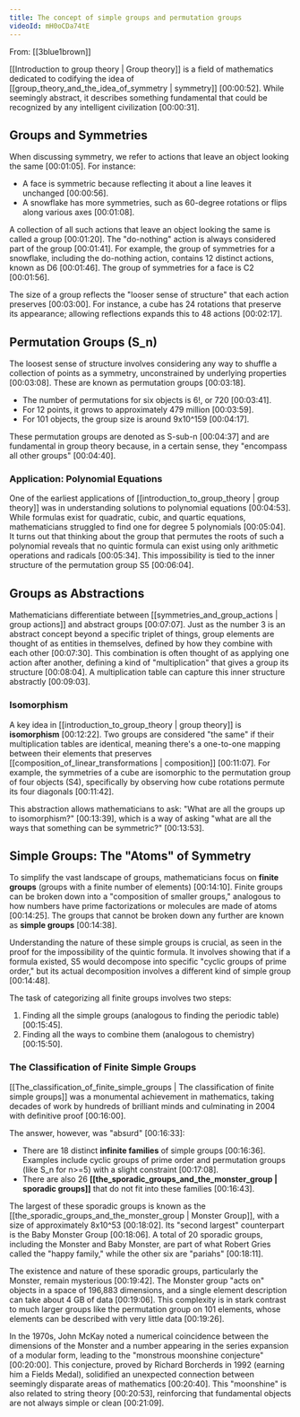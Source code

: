 ```yaml
---
title: The concept of simple groups and permutation groups
videoId: mH0oCDa74tE
---
```


From: [[3blue1brown]] <br/> 

[[Introduction to group theory | Group theory]] is a field of mathematics dedicated to codifying the idea of [[group_theory_and_the_idea_of_symmetry | symmetry]] <a class="yt-timestamp" data-t="00:00:52">[00:00:52]</a>. While seemingly abstract, it describes something fundamental that could be recognized by any intelligent civilization <a class="yt-timestamp" data-t="00:00:31">[00:00:31]</a>.

## Groups and Symmetries

When discussing symmetry, we refer to actions that leave an object looking the same <a class="yt-timestamp" data-t="00:01:05">[00:01:05]</a>. For instance:
*   A face is symmetric because reflecting it about a line leaves it unchanged <a class="yt-timestamp" data-t="00:00:56">[00:00:56]</a>.
*   A snowflake has more symmetries, such as 60-degree rotations or flips along various axes <a class="yt-timestamp" data-t="00:01:08">[00:01:08]</a>.

A collection of all such actions that leave an object looking the same is called a group <a class="yt-timestamp" data-t="00:01:20">[00:01:20]</a>. The "do-nothing" action is always considered part of the group <a class="yt-timestamp" data-t="00:01:41">[00:01:41]</a>. For example, the group of symmetries for a snowflake, including the do-nothing action, contains 12 distinct actions, known as D6 <a class="yt-timestamp" data-t="00:01:46">[00:01:46]</a>. The group of symmetries for a face is C2 <a class="yt-timestamp" data-t="00:01:56">[00:01:56]</a>.

The size of a group reflects the "looser sense of structure" that each action preserves <a class="yt-timestamp" data-t="00:03:00">[00:03:00]</a>. For instance, a cube has 24 rotations that preserve its appearance; allowing reflections expands this to 48 actions <a class="yt-timestamp" data-t="00:02:17">[00:02:17]</a>.

## Permutation Groups (S_n)

The loosest sense of structure involves considering any way to shuffle a collection of points as a symmetry, unconstrained by underlying properties <a class="yt-timestamp" data-t="00:03:08">[00:03:08]</a>. These are known as permutation groups <a class="yt-timestamp" data-t="00:03:18">[00:03:18]</a>.
*   The number of permutations for six objects is 6!, or 720 <a class="yt-timestamp" data-t="00:03:41">[00:03:41]</a>.
*   For 12 points, it grows to approximately 479 million <a class="yt-timestamp" data-t="00:03:59">[00:03:59]</a>.
*   For 101 objects, the group size is around 9x10^159 <a class="yt-timestamp" data-t="00:04:17">[00:04:17]</a>.

These permutation groups are denoted as S-sub-n <a class="yt-timestamp" data-t="00:04:37">[00:04:37]</a> and are fundamental in group theory because, in a certain sense, they "encompass all other groups" <a class="yt-timestamp" data-t="00:04:40">[00:04:40]</a>.

### Application: Polynomial Equations

One of the earliest applications of [[introduction_to_group_theory | group theory]] was in understanding solutions to polynomial equations <a class="yt-timestamp" data-t="00:04:53">[00:04:53]</a>. While formulas exist for quadratic, cubic, and quartic equations, mathematicians struggled to find one for degree 5 polynomials <a class="yt-timestamp" data-t="00:05:04">[00:05:04]</a>. It turns out that thinking about the group that permutes the roots of such a polynomial reveals that no quintic formula can exist using only arithmetic operations and radicals <a class="yt-timestamp" data-t="00:05:34">[00:05:34]</a>. This impossibility is tied to the inner structure of the permutation group S5 <a class="yt-timestamp" data-t="00:06:04">[00:06:04]</a>.

## Groups as Abstractions

Mathematicians differentiate between [[symmetries_and_group_actions | group actions]] and abstract groups <a class="yt-timestamp" data-t="00:07:07">[00:07:07]</a>. Just as the number 3 is an abstract concept beyond a specific triplet of things, group elements are thought of as entities in themselves, defined by how they combine with each other <a class="yt-timestamp" data-t="00:07:30">[00:07:30]</a>.
This combination is often thought of as applying one action after another, defining a kind of "multiplication" that gives a group its structure <a class="yt-timestamp" data-t="00:08:04">[00:08:04]</a>. A multiplication table can capture this inner structure abstractly <a class="yt-timestamp" data-t="00:09:03">[00:09:03]</a>.

### Isomorphism

A key idea in [[introduction_to_group_theory | group theory]] is **isomorphism** <a class="yt-timestamp" data-t="00:12:22">[00:12:22]</a>. Two groups are considered "the same" if their multiplication tables are identical, meaning there's a one-to-one mapping between their elements that preserves [[composition_of_linear_transformations | composition]] <a class="yt-timestamp" data-t="00:11:07">[00:11:07]</a>. For example, the symmetries of a cube are isomorphic to the permutation group of four objects (S4), specifically by observing how cube rotations permute its four diagonals <a class="yt-timestamp" data-t="00:11:42">[00:11:42]</a>.

This abstraction allows mathematicians to ask: "What are all the groups up to isomorphism?" <a class="yt-timestamp" data-t="00:13:39">[00:13:39]</a>, which is a way of asking "what are all the ways that something can be symmetric?" <a class="yt-timestamp" data-t="00:13:53">[00:13:53]</a>.

## Simple Groups: The "Atoms" of Symmetry

To simplify the vast landscape of groups, mathematicians focus on **finite groups** (groups with a finite number of elements) <a class="yt-timestamp" data-t="00:14:10">[00:14:10]</a>. Finite groups can be broken down into a "composition of smaller groups," analogous to how numbers have prime factorizations or molecules are made of atoms <a class="yt-timestamp" data-t="00:14:25">[00:14:25]</a>. The groups that cannot be broken down any further are known as **simple groups** <a class="yt-timestamp" data-t="00:14:38">[00:14:38]</a>.

Understanding the nature of these simple groups is crucial, as seen in the proof for the impossibility of the quintic formula. It involves showing that if a formula existed, S5 would decompose into specific "cyclic groups of prime order," but its actual decomposition involves a different kind of simple group <a class="yt-timestamp" data-t="00:14:48">[00:14:48]</a>.

The task of categorizing all finite groups involves two steps:
1.  Finding all the simple groups (analogous to finding the periodic table) <a class="yt-timestamp" data-t="00:15:45">[00:15:45]</a>.
2.  Finding all the ways to combine them (analogous to chemistry) <a class="yt-timestamp" data-t="00:15:50">[00:15:50]</a>.

### The Classification of Finite Simple Groups

[[The_classification_of_finite_simple_groups | The classification of finite simple groups]] was a monumental achievement in mathematics, taking decades of work by hundreds of brilliant minds and culminating in 2004 with definitive proof <a class="yt-timestamp" data-t="00:16:00">[00:16:00]</a>.

The answer, however, was "absurd" <a class="yt-timestamp" data-t="00:16:33">[00:16:33]</a>:
*   There are 18 distinct **infinite families** of simple groups <a class="yt-timestamp" data-t="00:16:36">[00:16:36]</a>. Examples include cyclic groups of prime order and permutation groups (like S_n for n>=5) with a slight constraint <a class="yt-timestamp" data-t="00:17:08">[00:17:08]</a>.
*   There are also 26 **[[the_sporadic_groups_and_the_monster_group | sporadic groups]]** that do not fit into these families <a class="yt-timestamp" data-t="00:16:43">[00:16:43]</a>.

The largest of these sporadic groups is known as the [[the_sporadic_groups_and_the_monster_group | Monster Group]], with a size of approximately 8x10^53 <a class="yt-timestamp" data-t="00:18:02">[00:18:02]</a>. Its "second largest" counterpart is the Baby Monster Group <a class="yt-timestamp" data-t="00:18:06">[00:18:06]</a>. A total of 20 sporadic groups, including the Monster and Baby Monster, are part of what Robert Gries called the "happy family," while the other six are "pariahs" <a class="yt-timestamp" data-t="00:18:11">[00:18:11]</a>.

The existence and nature of these sporadic groups, particularly the Monster, remain mysterious <a class="yt-timestamp" data-t="00:19:42">[00:19:42]</a>. The Monster group "acts on" objects in a space of 196,883 dimensions, and a single element description can take about 4 GB of data <a class="yt-timestamp" data-t="00:19:06">[00:19:06]</a>. This complexity is in stark contrast to much larger groups like the permutation group on 101 elements, whose elements can be described with very little data <a class="yt-timestamp" data-t="00:19:26">[00:19:26]</a>.

In the 1970s, John McKay noted a numerical coincidence between the dimensions of the Monster and a number appearing in the series expansion of a modular form, leading to the "monstrous moonshine conjecture" <a class="yt-timestamp" data-t="00:20:00">[00:20:00]</a>. This conjecture, proved by Richard Borcherds in 1992 (earning him a Fields Medal), solidified an unexpected connection between seemingly disparate areas of mathematics <a class="yt-timestamp" data-t="00:20:40">[00:20:40]</a>. This "moonshine" is also related to string theory <a class="yt-timestamp" data-t="00:20:53">[00:20:53]</a>, reinforcing that fundamental objects are not always simple or clean <a class="yt-timestamp" data-t="00:21:09">[00:21:09]</a>.
